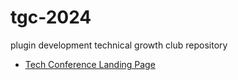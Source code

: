 # tgc-2024
plugin development technical growth club repository
- [Tech Conference Landing Page](https://github.io/midasit-dev/tgc-2024/tech-conference)
